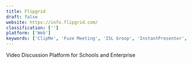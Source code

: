 ```yaml
---
title: Flipgrid
draft: false 
website: https://info.flipgrid.com/
classification: ['']
platform: ['Web']
keywords: ['ClipMe', 'Fuze Meeting', 'ISL Groop', 'InstantPresenter', 'Net Meeting', 'Notism', 'Remark', 'Remoter', 'Simplehelp', 'Swiff', 'Twiddla', 'Ubiety Room', 'Yugma', 'Yuuguu', 'join.me']
---
```

Video Discussion Platform for Schools and Enterprise